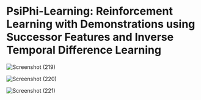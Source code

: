 # PsiPhi-Learning: Reinforcement Learning with Demonstrations using Successor Features and Inverse Temporal Difference Learning

![Screenshot (219)](https://github.com/user-attachments/assets/c9d50c03-1a09-4ecf-b4bc-89a332f1cef7)

![Screenshot (220)](https://github.com/user-attachments/assets/89f2e035-cfb2-4b4f-b1c4-d77c598223f7)

![Screenshot (221)](https://github.com/user-attachments/assets/f274721e-1ab6-4f06-bb61-b1577c42e203)
